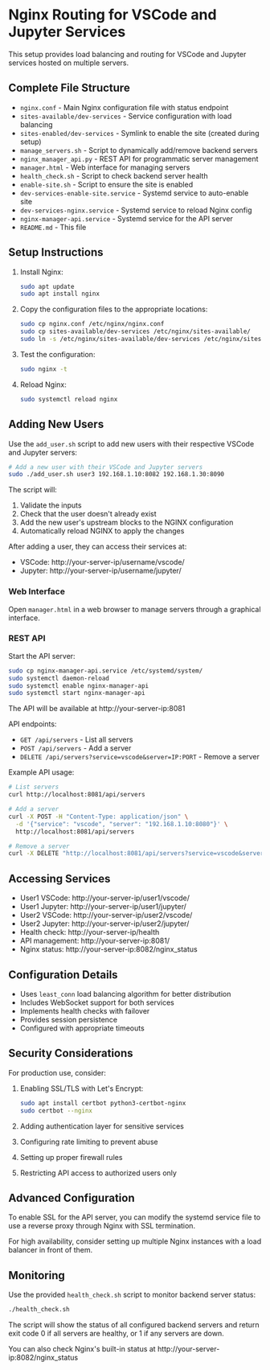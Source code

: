# Nginx Routing for VSCode and Jupyter Services

This setup provides load balancing and routing for VSCode and Jupyter services hosted on multiple servers.

## Complete File Structure

- `nginx.conf` - Main Nginx configuration file with status endpoint
- `sites-available/dev-services` - Service configuration with load balancing
- `sites-enabled/dev-services` - Symlink to enable the site (created during setup)
- `manage_servers.sh` - Script to dynamically add/remove backend servers
- `nginx_manager_api.py` - REST API for programmatic server management
- `manager.html` - Web interface for managing servers
- `health_check.sh` - Script to check backend server health
- `enable-site.sh` - Script to ensure the site is enabled
- `dev-services-enable-site.service` - Systemd service to auto-enable site
- `dev-services-nginx.service` - Systemd service to reload Nginx config
- `nginx-manager-api.service` - Systemd service for the API server
- `README.md` - This file

## Setup Instructions

1. Install Nginx:
   ```bash
   sudo apt update
   sudo apt install nginx
   ```

2. Copy the configuration files to the appropriate locations:
   ```bash
   sudo cp nginx.conf /etc/nginx/nginx.conf
   sudo cp sites-available/dev-services /etc/nginx/sites-available/
   sudo ln -s /etc/nginx/sites-available/dev-services /etc/nginx/sites-enabled/
   ```

3. Test the configuration:
   ```bash
   sudo nginx -t
   ```

4. Reload Nginx:
   ```bash
   sudo systemctl reload nginx
   ```

## Adding New Users

Use the `add_user.sh` script to add new users with their respective VSCode and Jupyter servers:

```bash
# Add a new user with their VSCode and Jupyter servers
sudo ./add_user.sh user3 192.168.1.10:8082 192.168.1.30:8090
```

The script will:
1. Validate the inputs
2. Check that the user doesn't already exist
3. Add the new user's upstream blocks to the NGINX configuration
4. Automatically reload NGINX to apply the changes

After adding a user, they can access their services at:
- VSCode: http://your-server-ip/username/vscode/
- Jupyter: http://your-server-ip/username/jupyter/

### Web Interface

Open `manager.html` in a web browser to manage servers through a graphical interface.

### REST API

Start the API server:
```bash
sudo cp nginx-manager-api.service /etc/systemd/system/
sudo systemctl daemon-reload
sudo systemctl enable nginx-manager-api
sudo systemctl start nginx-manager-api
```

The API will be available at http://your-server-ip:8081

API endpoints:
- `GET /api/servers` - List all servers
- `POST /api/servers` - Add a server
- `DELETE /api/servers?service=vscode&server=IP:PORT` - Remove a server

Example API usage:
```bash
# List servers
curl http://localhost:8081/api/servers

# Add a server
curl -X POST -H "Content-Type: application/json" \
  -d '{"service": "vscode", "server": "192.168.1.10:8080"}' \
  http://localhost:8081/api/servers

# Remove a server
curl -X DELETE "http://localhost:8081/api/servers?service=vscode&server=192.168.1.10:8080"
```

## Accessing Services

- User1 VSCode: http://your-server-ip/user1/vscode/
- User1 Jupyter: http://your-server-ip/user1/jupyter/
- User2 VSCode: http://your-server-ip/user2/vscode/
- User2 Jupyter: http://your-server-ip/user2/jupyter/
- Health check: http://your-server-ip/health
- API management: http://your-server-ip:8081/
- Nginx status: http://your-server-ip:8082/nginx_status

## Configuration Details

- Uses `least_conn` load balancing algorithm for better distribution
- Includes WebSocket support for both services
- Implements health checks with failover
- Provides session persistence
- Configured with appropriate timeouts

## Security Considerations

For production use, consider:

1. Enabling SSL/TLS with Let's Encrypt:
   ```bash
   sudo apt install certbot python3-certbot-nginx
   sudo certbot --nginx
   ```

2. Adding authentication layer for sensitive services

3. Configuring rate limiting to prevent abuse

4. Setting up proper firewall rules

5. Restricting API access to authorized users only

## Advanced Configuration

To enable SSL for the API server, you can modify the systemd service file to use a reverse proxy through Nginx with SSL termination.

For high availability, consider setting up multiple Nginx instances with a load balancer in front of them.

## Monitoring

Use the provided `health_check.sh` script to monitor backend server status:

```bash
./health_check.sh
```

The script will show the status of all configured backend servers and return exit code 0 if all servers are healthy, or 1 if any servers are down.

You can also check Nginx's built-in status at http://your-server-ip:8082/nginx_status